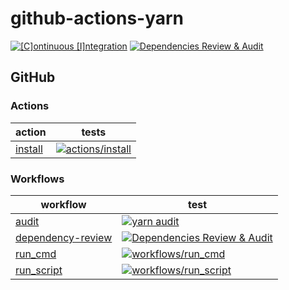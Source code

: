 # github-actions-yarn

[![[C]ontinuous [I]ntegration](https://github.com/percebus/github-actions-yarn/actions/workflows/always.yml/badge.svg)](https://github.com/percebus/github-actions-yarn/actions/workflows/always.yml) [![Dependencies Review & Audit](https://github.com/percebus/github-actions-yarn/actions/workflows/dependency-review.yml/badge.svg?event=pull_request)](https://github.com/percebus/github-actions-yarn/actions/workflows/dependency-review.yml)

## GitHub

### Actions

| action                               | tests                                                                                                                                                                                                                    |
| ------------------------------------ | ------------------------------------------------------------------------------------------------------------------------------------------------------------------------------------------------------------------------ |
| [install](./.github/actions/install) | [![actions/install](https://github.com/percebus/github-actions-yarn/actions/workflows/test_actions__install.yml/badge.svg)](https://github.com/percebus/github-actions-yarn/actions/workflows/test_actions__install.yml) |

### Workflows

| workflow                                                       | test                                                                                                                                                                                                                                            |
| -------------------------------------------------------------- | ----------------------------------------------------------------------------------------------------------------------------------------------------------------------------------------------------------------------------------------------- |
| [audit](./.github/workflows/audit.yml)                         | [![yarn audit](https://github.com/percebus/github-actions-yarn/actions/workflows/audit.yml/badge.svg)](https://github.com/percebus/github-actions-yarn/actions/workflows/audit.yml)                                                             |
| [dependency-review](./.github/workflows/dependency-review.yml) | [![Dependencies Review & Audit](https://github.com/percebus/github-actions-yarn/actions/workflows/dependency-review.yml/badge.svg?event=pull_request)](https://github.com/percebus/github-actions-yarn/actions/workflows/dependency-review.yml) |
| [run_cmd](./.github/workflows/run_cmd.yml)                     | [![workflows/run_cmd](https://github.com/percebus/github-actions-yarn/actions/workflows/test_workflows__run_cmd.yml/badge.svg)](https://github.com/percebus/github-actions-yarn/actions/workflows/test_workflows__run_cmd.yml)                  |
| [run_script](./.github/workflows/run_script.yml)               | [![workflows/run_script](https://github.com/percebus/github-actions-yarn/actions/workflows/test_workflows__run_script.yml/badge.svg)](https://github.com/percebus/github-actions-yarn/actions/workflows/test_workflows__run_script.yml)         |
